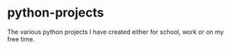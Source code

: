 # python-projects
The various python projects I have created either for school, work or on my free time.
